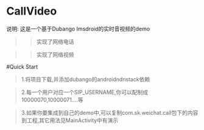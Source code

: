 # CallVideo
说明:
   这是一个基于Dubango Imsdroid的实时音视频的demo
   >>实现了网络电话
  
   >>实现了网络视频

#Quick Start
 > 1.将项目下载,并添加dubango的androidndnstack依赖
 
 >2.每一个用户对应一个SIP_USERNAME,你可以配制成10000070,10000071....等
 
>3.如果你要集成到自己的demo中,可以复制com.sk.weichat.call包下的内容到工程,其它用法见MainActivity中有演示
